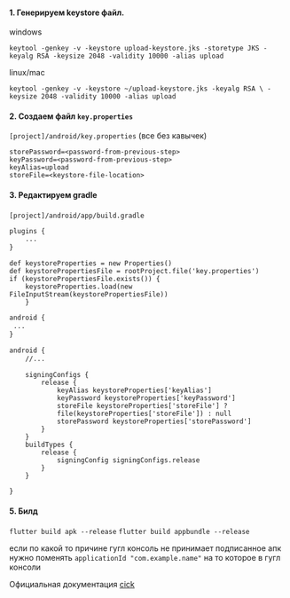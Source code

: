 #### 1. Генерируем keystore файл.

windows
```
keytool -genkey -v -keystore upload-keystore.jks -storetype JKS -keyalg RSA -keysize 2048 -validity 10000 -alias upload
```

linux/mac
```
keytool -genkey -v -keystore ~/upload-keystore.jks -keyalg RSA \ -keysize 2048 -validity 10000 -alias upload
```

#### 2. Создаем файл `key.properties`
`[project]/android/key.properties` (все без кавычек)
```
storePassword=<password-from-previous-step>
keyPassword=<password-from-previous-step>
keyAlias=upload
storeFile=<keystore-file-location>
```

#### 3. Редактируем gradle
`[project]/android/app/build.gradle` 
```xml
plugins {
	...
}
```
```
def keystoreProperties = new Properties()
def keystorePropertiesFile = rootProject.file('key.properties')
if (keystorePropertiesFile.exists()) {
	keystoreProperties.load(new FileInputStream(keystorePropertiesFile))
	}
```
```xml
android {
 ...
}
```

```xml
android {
	//...
```
```
	signingConfigs {
		release {
			keyAlias keystoreProperties['keyAlias']
			keyPassword keystoreProperties['keyPassword']
			storeFile keystoreProperties['storeFile'] ?
			file(keystoreProperties['storeFile']) : null
			storePassword keystoreProperties['storePassword']
		}
	}
	buildTypes {
		release {
			signingConfig signingConfigs.release
		}
	}
```
```xml
}
```

#### 5. Билд
`flutter build apk --release`
`flutter build appbundle --release`



если по какой то причине гугл консоль не принимает подписанное апк нужно поменять `applicationId "com.example.name"` на то которое в гугл консоли

Официальная документация [cick](https://docs.flutter.dev/deployment/android)
